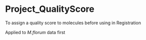 # Project_QualityScore
To assign a quality score to molecules before using in Registration

Applied to *M.florum* data first
